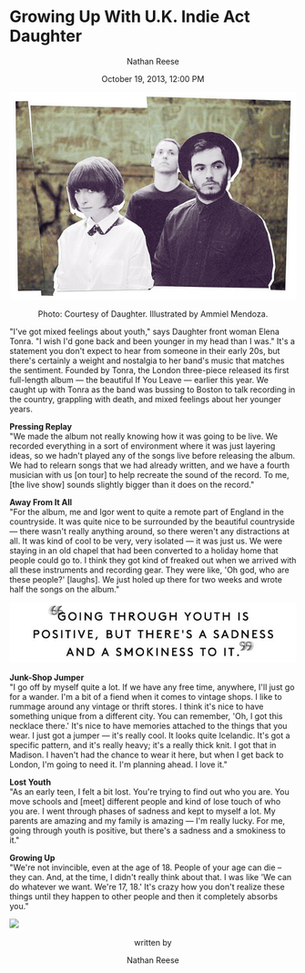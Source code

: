 # Growing Up With U.K. Indie Act Daughter
<p align="center">
Nathan Reese
</p>
<p align="center">  
October 19, 2013, 12:00 PM
</p>

<p align="center">
<img src="/Text/Resources/19-daughters.jpg">
</p>

<p align="center">
Photo: Courtesy of Daughter. Illustrated by Ammiel Mendoza.
</p>

"I've got mixed feelings about youth," says Daughter front woman Elena Tonra. "I wish I'd gone back and been younger in my head than I was." It's a statement you don't expect to hear from someone in their early 20s, but there's certainly a weight and nostalgia to her band's music that matches the sentiment. Founded by Tonra, the London three-piece released its first full-length album — the beautiful If You Leave — earlier this year. We caught up with Tonra as the band was bussing to Boston to talk recording in the country, grappling with death, and mixed feelings about her younger years.

**Pressing Replay** \
"We made the album not really knowing how it was going to be live. We recorded everything in a sort of environment where it was just layering ideas, so we hadn't played any of the songs live before releasing the album. We had to relearn songs that we had already written, and we have a fourth musician with us [on tour] to help recreate the sound of the record. To me, [the live show] sounds slightly bigger than it does on the record."

**Away From It All** \
"For the album, me and Igor went to quite a remote part of England in the countryside. It was quite nice to be surrounded by the beautiful countryside — there wasn't really anything around, so there weren't any distractions at all. It was kind of cool to be very, very isolated — it was just us. We were staying in an old chapel that had been converted to a holiday home that people could go to. I think they got kind of freaked out when we arrived with all these instruments and recording gear. They were like, 'Oh god, who are these people?' [laughs]. We just holed up there for two weeks and wrote half the songs on the album."

<p align="center">
<img src="/Text/Resources/19-daughters-quote.jpg">
</p>

**Junk-Shop Jumper** \
"I go off by myself quite a lot. If we have any free time, anywhere, I'll just go for a wander. I'm a bit of a fiend when it comes to vintage shops. I like to rummage around any vintage or thrift stores. I think it's nice to have something unique from a different city. You can remember, 'Oh, I got this necklace there.' It's nice to have memories attached to the things that you wear. I just got a jumper — it's really cool. It looks quite Icelandic. It's got a specific pattern, and it's really heavy; it's a really thick knit. I got that in Madison. I haven't had the chance to wear it here, but when I get back to London, I'm going to need it. I'm planning ahead. I love it."

**Lost Youth** \
"As an early teen, I felt a bit lost. You're trying to find out who you are. You move schools and [meet] different people and kind of lose touch of who you are. I went through phases of sadness and kept to myself a lot. My parents are amazing and my family is amazing — I'm really lucky. For me, going through youth is positive, but there's a sadness and a smokiness to it."

**Growing Up** \
"We're not invincible, even at the age of 18. People of your age can die – they can. And, at the time, I didn't really think about that. I was like 'We can do whatever we want. We're 17, 18.' It's crazy how you don't realize these things until they happen to other people and then it completely absorbs you."

[<img src="https://i.ytimg.com/vi_webp/2QT5eGHCJdE/maxresdefault.webp">](https://www.youtube.com/watch?v=2QT5eGHCJdE)

<p align="center">
written by 
</p>
<p align="center">
Nathan Reese
</p>

